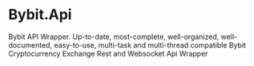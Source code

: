 # Bybit.Api
 Bybit API Wrapper. Up-to-date, most-complete, well-organized, well-documented, easy-to-use, multi-task and multi-thread compatible Bybit Cryptocurrency Exchange Rest and Websocket Api Wrapper
